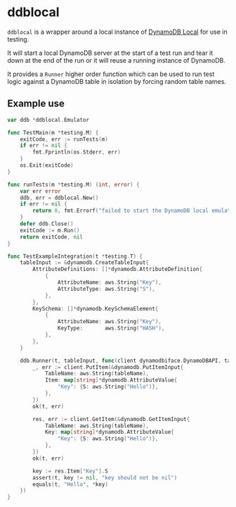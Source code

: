 # ddblocal

`ddblocal` is a wrapper around a local instance of [DynamoDB Local](https://docs.aws.amazon.com/amazondynamodb/latest/developerguide/DynamoDBLocal.html) for use in testing.

It will start a local DynamoDB server at the start of a test run and tear it down at the end of the run or it will reuse a running instance of DynamoDB.

It provides a `Runner` higher order function which can be used to run test logic against a DynamoDB table in isolation by forcing random table names.

## Example use

```go
var ddb *ddblocal.Emulator

func TestMain(m *testing.M) {
	exitCode, err := runTests(m)
	if err != nil {
		fmt.Fprintln(os.Stderr, err)
	}
	os.Exit(exitCode)
}

func runTests(m *testing.M) (int, error) {
	var err error
	ddb, err = ddblocal.New()
	if err != nil {
		return 0, fmt.Errorf("failed to start the DynamoDB local emulator")
	}
	defer ddb.Close()
	exitCode := m.Run()
	return exitCode, nil
}

func TestExampleIntegration(t *testing.T) {
	tableInput := &dynamodb.CreateTableInput{
		AttributeDefinitions: []*dynamodb.AttributeDefinition{
			{
				AttributeName: aws.String("Key"),
				AttributeType: aws.String("S"),
			},
		},
		KeySchema: []*dynamodb.KeySchemaElement{
			{
				AttributeName: aws.String("Key"),
				KeyType:       aws.String("HASH"),
			},
		},
	}

	ddb.Runner(t, tableInput, func(client dynamodbiface.DynamoDBAPI, tableName string) {
		_, err := client.PutItem(&dynamodb.PutItemInput{
			TableName: aws.String(tableName),
			Item: map[string]*dynamodb.AttributeValue{
				"Key": {S: aws.String("Hello")},
			},
		})
		ok(t, err)

		res, err := client.GetItem(&dynamodb.GetItemInput{
			TableName: aws.String(tableName),
			Key: map[string]*dynamodb.AttributeValue{
				"Key": {S: aws.String("Hello")},
			},
		})
		ok(t, err)

		key := res.Item["Key"].S
		assert(t, key != nil, "key should not be nil")
		equals(t, "Hello", *key)
	})
}
```
